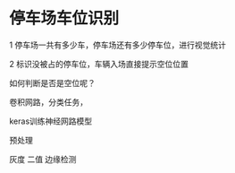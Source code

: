 # 停车场车位识别

1 停车场一共有多少车，停车场还有多少停车位，进行视觉统计

2 标识没被占的停车位，车辆入场直接提示空位位置



如何判断是否是空位呢？

卷积网路，分类任务，

keras训练神经网路模型



预处理

灰度 二值 边缘检测





